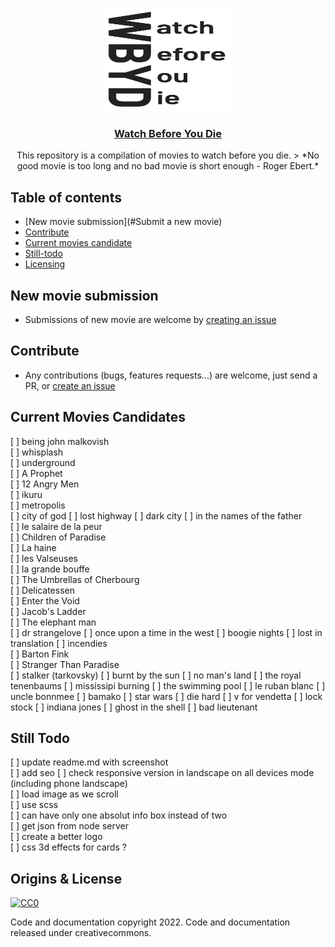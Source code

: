 <p align="center">
  <a href="https://watchbeforeyoudie.com/">
    <img src="logo.png" alt="Watch Before You Die Logo" width="200" height="165">
  </a>
</p>

<h3 align="center"><a href="https://watchbeforeyoudie.com">Watch Before You Die</a></h3>

<p align="center">
  This repository is a compilation of movies to watch before you die.  
  > *No good movie is too long and no bad movie is short enough - Roger Ebert.*
</p>


## Table of contents

- [New movie submission](#Submit a new movie)
- [Contribute](#bugs)
- [Current movies candidate](#candidates)
- [Still-todo](#Still-todo)
- [Licensing](#Licensing)

## New movie submission 
* Submissions of new movie are welcome by [creating an issue](https://github.com/ngermeau/watch_before_you_die/issues/new)

## Contribute 
* Any contributions (bugs, features requests...) are welcome, just send a PR, or [create an issue](https://github.com/ngermeau/watch_before_you_die/issues/new)

## Current Movies Candidates
[ ] being john malkovish  
[ ] whisplash   
[ ] underground  
[ ] A Prophet  
[ ] 12 Angry Men   
[ ] ikuru  
[ ] metropolis  
[ ] city of god 
[ ] lost highway
[ ] dark city 
[ ] in the names of the father  
[ ] le salaire de la peur  
[ ] Children of Paradise  
[ ] La haine   
[ ] les Valseuses   
[ ] la grande bouffe  
[ ] The Umbrellas of Cherbourg  
[ ] Delicatessen  
[ ] Enter the Void  
[ ] Jacob's Ladder  
[ ] The elephant man   
[ ] dr strangelove
[ ] once upon a time in the west 
[ ] boogie nights 
[ ] lost in translation
[ ] incendies   
[ ] Barton Fink  
[ ] Stranger Than Paradise  
[ ] stalker (tarkovsky)
[ ] burnt by the sun 
[ ] no man's land 
[ ] the royal tenenbaums 
[ ] mississipi burning 
[ ] the swimming pool
[ ] le ruban blanc
[ ] uncle bonnmee 
[ ] bamako
[ ] star wars 
[ ] die hard 
[ ] v for vendetta 
[ ] lock stock 
[ ] indiana jones 
[ ] ghost in the shell
[ ] bad lieutenant

## Still Todo
[ ] update readme.md with screenshot  
[ ] add seo 
[ ] check responsive version in landscape on all devices mode (including phone landscape)  
[ ] load image as we scroll    
[ ] use scss  
[ ] can have only one absolut info box instead of two  
[ ] get json from node server   
[ ] create a better logo   
[ ] css 3d effects for cards ?  

## Origins & License

[![CC0](http://mirrors.creativecommons.org/presskit/buttons/88x31/svg/cc-zero.svg)](https://creativecommons.org/publicdomain/zero/1.0/)

Code and documentation copyright 2022. Code and documentation released under creativecommons.
